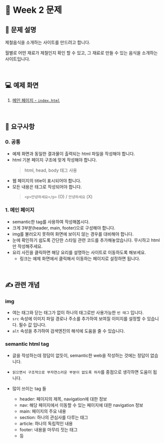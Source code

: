 # 🚀 Week 2 문제

## 🤔 문제 설명

제철음식을 소개하는 사이트를 만드려고 합니다.

월별로 어떤 재료가 제철인지 확인 할 수 있고, 그 재료로 만들 수 있는 음식을 소개하는 사이트입니다.

<br>

## 💻 예제 화면

1. [메인 페이지 - `index.html`](https://madesignoper.github.io/site/week2/)

<br>

## 📌 요구사항

### 0. 공통

- 예제 화면과 동일한 결과물이 출력되는 html 파일을 작성해야 합니다.
- html 기본 페이지 구조에 맞게 작성해야 합니다.
  > html, head, body 태그 사용
- 웹 페이지의 title이 표시되어야 합니다.
- 모든 내용은 태그로 작성되어야 합니다.
  > `<p>안녕하세요</p>` (O) / `안녕하세요` (X)

### 1. 메인 페이지

- semantic한 tag를 사용하여 작성해봅시다.
- 크게 3부분(header, main, footer)으로 구성해야 합니다.
- img를 불러오지 못하여 화면에 보이지 않는 경우를 대비해야 합니다.
- 눈에 확인하기 쉽도록 간단한 스타일 관련 코드를 추가해놓았습니다. 무시하고 html만 작성해주세요.
- 요리 사진을 클릭하면 해당 요리를 설명하는 사이트로 이동하도록 해보세요.
  - 링크는 예제 화면에서 클릭해서 이동하는 페이지로 설정하면 됩니다.

<br>

## ✍️ 관련 개념

### img

- 여는 태그와 닫는 태그가 없이 하나의 태그로만 사용가능한 `빈 태그` 입니다.
- `src` 속성에 이미지 파일 경로나 주소를 추가하여 보여질 이미지를 설정할 수 있습니다. 필수 값 입니다.
- `alt` 속성을 추가하여 검색엔진의 해석에 도움을 줄 수 있습니다.

### semantic html tag

- 글을 작성하는데 정답이 없듯이, semantic한 web을 작성하는 것에는 정답이 없습니다.
- `읽으면서 구조적으로 부자연스러운 부분이 없도록 하자`를 중점으로 생각하면 도움이 됩니다.

- 많이 쓰이는 tag 들

  - header: 페이지의 제목, navigation에 대한 정보
  - nav: 해당 페이지에서 이동할 수 있는 페이지에 대한 navigation 정보
  - main: 페이지의 주요 내용
  - section: 하나의 관심사를 다루는 태그
  - article: 하나의 독립적인 내용
  - footer: 내용을 마무리 짓는 태그
  - 등
